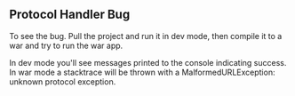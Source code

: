 ## Protocol Handler Bug

To see the bug. Pull the project and run it in dev mode, then compile it to a war and try to run the war app.

In dev mode you'll see messages printed to the console indicating success.
In war mode a stacktrace will be thrown with a MalformedURLException: unknown protocol exception.